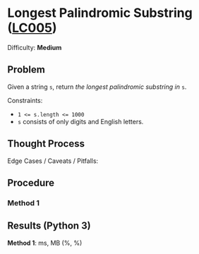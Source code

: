 # Longest Palindromic Substring ([LC005](https://leetcode.com/problems/longest-palindromic-substring/))
Difficulty: **Medium**

## Problem

Given a string `s`, return *the longest palindromic substring in* `s`.

Constraints:
- `1 <= s.length <= 1000`
- `s` consists of only digits and English letters.

## Thought Process

Edge Cases / Caveats / Pitfalls:

## Procedure

### Method 1

## Results (Python 3)

**Method 1**:  ms,  MB (%, %)
